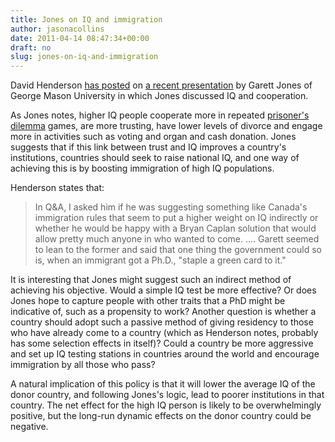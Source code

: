 ```yaml
---
title: Jones on IQ and immigration
author: jasonacollins
date: 2011-04-14 08:47:34+00:00
draft: no
slug: jones-on-iq-and-immigration
---
```


David Henderson [has posted](http://econlog.econlib.org/archives/2011/04/garret_jones_on.html) on [a recent presentation](http://mason.gmu.edu/~gjonesb/PCTIQ) by Garett Jones of George Mason University in which Jones discussed IQ and cooperation.

As Jones notes, higher IQ people cooperate more in repeated [prisoner's dilemma](http://en.wikipedia.org/wiki/Prisoner%27s_dilemma) games, are more trusting, have lower levels of divorce and engage more in activities such as voting and organ and cash donation. Jones suggests that if this link between trust and IQ improves a country's institutions, countries should seek to raise national IQ, and one way of achieving this is by boosting immigration of high IQ populations.

Henderson states that:

>In Q&A, I asked him if he was suggesting  something like Canada's immigration rules that seem to put a higher weight on IQ indirectly or  whether he would be happy with a Bryan Caplan solution that would allow  pretty much anyone in who wanted to come. ....  Garett seemed to lean  to the former and said that one thing the government could so is, when  an immigrant got a Ph.D., "staple a green card to it."

It is interesting that Jones might suggest such an indirect method of achieving his objective. Would a simple IQ test be more effective? Or does Jones hope to capture people with other traits that a PhD might be indicative of, such as a propensity to work? Another question is whether a country should adopt such a passive method of giving residency to those who have already come to a country (which as Henderson notes, probably has some selection effects in itself)? Could a country be more aggressive and set up IQ testing stations in countries around the world and encourage immigration by all those who pass?

A natural implication of this policy is that it will lower the average IQ of the donor country, and following Jones's logic, lead to poorer institutions in that country. The net effect for the high IQ person is likely to be overwhelmingly positive, but the long-run dynamic effects on the donor country could be negative.
